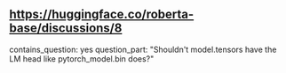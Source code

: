 ## https://huggingface.co/roberta-base/discussions/8

contains_question: yes
question_part: "Shouldn't model.tensors have the LM head like pytorch_model.bin does?"